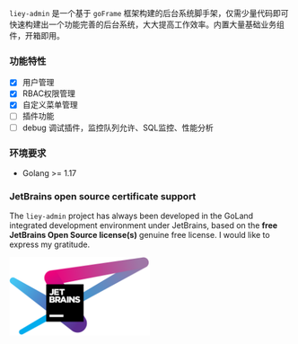 `liey-admin` 是一个基于 `goFrame` 框架构建的后台系统脚手架，仅需少量代码即可快速构建出一个功能完善的后台系统，大大提高工作效率。内置大量基础业务组件，开箱即用。

### 功能特性
- [x] 用户管理
- [x] RBAC权限管理
- [x] 自定义菜单管理
- [ ] 插件功能
- [ ] debug 调试插件，监控队列允许、SQL监控、性能分析

### 环境要求
- Golang >= 1.17

### JetBrains open source certificate support

The `liey-admin` project has always been developed in the GoLand integrated development environment under JetBrains, based on the **free JetBrains Open Source license(s)** genuine free license. I would like to express my gratitude.

<a href="https://www.jetbrains.com/?from=kubeadm-ha" target="_blank"><img src="https://raw.githubusercontent.com/panjf2000/illustrations/master/jetbrains/jetbrains-variant-4.png" width="250" align="middle"/></a>
